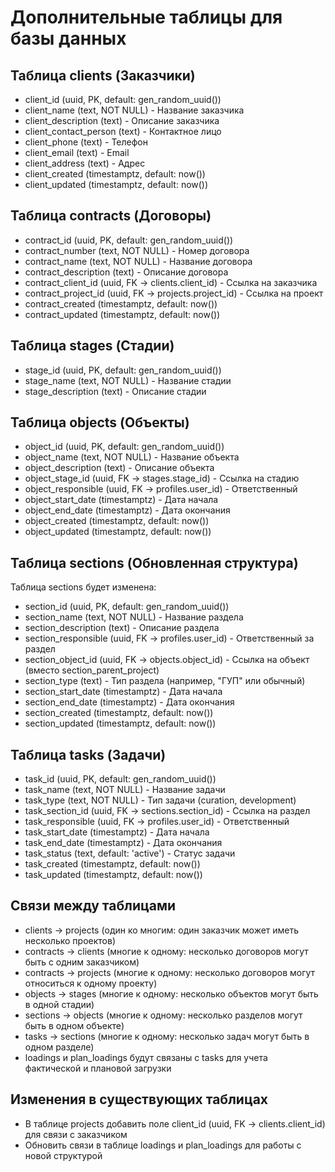 # Дополнительные таблицы для базы данных

## Таблица clients (Заказчики)
- client_id (uuid, PK, default: gen_random_uuid())
- client_name (text, NOT NULL) - Название заказчика
- client_description (text) - Описание заказчика
- client_contact_person (text) - Контактное лицо
- client_phone (text) - Телефон
- client_email (text) - Email
- client_address (text) - Адрес
- client_created (timestamptz, default: now())
- client_updated (timestamptz, default: now())

## Таблица contracts (Договоры)
- contract_id (uuid, PK, default: gen_random_uuid())
- contract_number (text, NOT NULL) - Номер договора
- contract_name (text, NOT NULL) - Название договора
- contract_description (text) - Описание договора
- contract_client_id (uuid, FK → clients.client_id) - Ссылка на заказчика
- contract_project_id (uuid, FK → projects.project_id) - Ссылка на проект
- contract_created (timestamptz, default: now())
- contract_updated (timestamptz, default: now())

## Таблица stages (Стадии)
- stage_id (uuid, PK, default: gen_random_uuid())
- stage_name (text, NOT NULL) - Название стадии
- stage_description (text) - Описание стадии

## Таблица objects (Объекты)
- object_id (uuid, PK, default: gen_random_uuid())
- object_name (text, NOT NULL) - Название объекта
- object_description (text) - Описание объекта
- object_stage_id (uuid, FK → stages.stage_id) - Ссылка на стадию
- object_responsible (uuid, FK → profiles.user_id) - Ответственный
- object_start_date (timestamptz) - Дата начала
- object_end_date (timestamptz) - Дата окончания
- object_created (timestamptz, default: now())
- object_updated (timestamptz, default: now())

## Таблица sections (Обновленная структура)
Таблица sections будет изменена:
- section_id (uuid, PK, default: gen_random_uuid())
- section_name (text, NOT NULL) - Название раздела
- section_description (text) - Описание раздела
- section_responsible (uuid, FK → profiles.user_id) - Ответственный за раздел
- section_object_id (uuid, FK → objects.object_id) - Ссылка на объект (вместо section_parent_project)
- section_type (text) - Тип раздела (например, "ГУП" или обычный)
- section_start_date (timestamptz) - Дата начала
- section_end_date (timestamptz) - Дата окончания
- section_created (timestamptz, default: now())
- section_updated (timestamptz, default: now())

## Таблица tasks (Задачи)
- task_id (uuid, PK, default: gen_random_uuid())
- task_name (text, NOT NULL) - Название задачи
- task_type (text, NOT NULL) - Тип задачи (curation, development)
- task_section_id (uuid, FK → sections.section_id) - Ссылка на раздел
- task_responsible (uuid, FK → profiles.user_id) - Ответственный
- task_start_date (timestamptz) - Дата начала
- task_end_date (timestamptz) - Дата окончания
- task_status (text, default: 'active') - Статус задачи
- task_created (timestamptz, default: now())
- task_updated (timestamptz, default: now())

## Связи между таблицами
- clients → projects (один ко многим: один заказчик может иметь несколько проектов)
- contracts → clients (многие к одному: несколько договоров могут быть с одним заказчиком)
- contracts → projects (многие к одному: несколько договоров могут относиться к одному проекту)
- objects → stages (многие к одному: несколько объектов могут быть в одной стадии)
- sections → objects (многие к одному: несколько разделов могут быть в одном объекте)
- tasks → sections (многие к одному: несколько задач могут быть в одном разделе)
- loadings и plan_loadings будут связаны с tasks для учета фактической и плановой загрузки

## Изменения в существующих таблицах
- В таблице projects добавить поле client_id (uuid, FK → clients.client_id) для связи с заказчиком
- Обновить связи в таблице loadings и plan_loadings для работы с новой структурой
